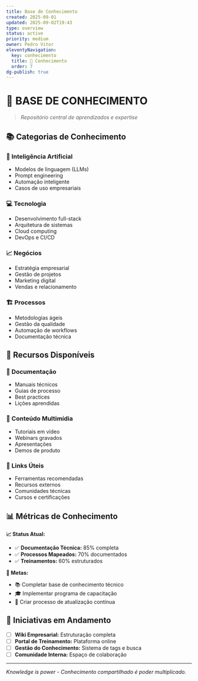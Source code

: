 ```yaml
---
title: Base de Conhecimento
created: 2025-09-01
updated: 2025-09-02T19:43
type: overview
status: active
priority: medium
owner: Pedro Vitor
eleventyNavigation:
  key: conhecimento
  title: 🧠 Conhecimento
  order: 7
dg-publish: true
---
```


# 🧠 **BASE DE CONHECIMENTO**

> *Repositório central de aprendizados e expertise*

## 📚 **Categorias de Conhecimento**

### **🤖 Inteligência Artificial**
- Modelos de linguagem (LLMs)
- Prompt engineering
- Automação inteligente
- Casos de uso empresariais

### **💻 Tecnologia**
- Desenvolvimento full-stack
- Arquitetura de sistemas
- Cloud computing
- DevOps e CI/CD

### **📈 Negócios**
- Estratégia empresarial
- Gestão de projetos
- Marketing digital
- Vendas e relacionamento

### **🏗️ Processos**
- Metodologias ágeis
- Gestão da qualidade
- Automação de workflows
- Documentação técnica

## 🎯 **Recursos Disponíveis**

### **📖 Documentação**
- Manuais técnicos
- Guias de processo
- Best practices
- Lições aprendidas

### **🎥 Conteúdo Multimídia**  
- Tutoriais em vídeo
- Webinars gravados
- Apresentações
- Demos de produto

### **🔗 Links Úteis**
- Ferramentas recomendadas
- Recursos externos
- Comunidades técnicas
- Cursos e certificações

## 📊 **Métricas de Conhecimento**

**📈 Status Atual:**
- ✅ **Documentação Técnica:** 85% completa
- ✅ **Processos Mapeados:** 70% documentados
- ✅ **Treinamentos:** 60% estruturados

**🎯 Metas:**
- 📚 Completar base de conhecimento técnico
- 🎓 Implementar programa de capacitação
- 🔄 Criar processo de atualização contínua

## 🚀 **Iniciativas em Andamento**

- [ ] **Wiki Empresarial:** Estruturação completa
- [ ] **Portal de Treinamento:** Plataforma online  
- [ ] **Gestão do Conhecimento:** Sistema de tags e busca
- [ ] **Comunidade Interna:** Espaço de colaboração

---

*Knowledge is power - Conhecimento compartilhado é poder multiplicado.*
